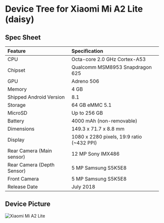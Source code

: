 # Device Tree for Xiaomi Mi A2 Lite (daisy)

## Spec Sheet

| Feature                   | Specification                            |
| :------------------------ | :--------------------------------------- |
| CPU                       | Octa-core 2.0 GHz Cortex-A53             |
| Chipset                   | Qualcomm MSM8953 Snapdragon 625          |
| GPU                       | Adreno 506                               |
| Memory                    | 4 GB                                     |
| Shipped Android Version   | 8.1                                      |
| Storage                   | 64 GB eMMC 5.1                           |
| MicroSD                   | Up to 256 GB                             |
| Battery                   | 4000 mAh (non-removable)                 |
| Dimensions                | 149.3 x 71.7 x 8.8 mm                    |
| Display                   | 1080 x 2280 pixels, 19:9 ratio (~432 PPI)|
| Rear Camera (Main sensor) | 12 MP Sony IMX486                        |
| Rear Camera (Depth Sensor)| 5 MP Samsung S5K5E8                      |
| Front Camera              | 5 MP Samsung S5K5E8                      |
| Release Date              | July 2018                                |

## Device Picture

![Xiaomi Mi A2 Lite](https://i.imgur.com/W7DcBqC.png "Xiaomi Mi A2 Lite")
